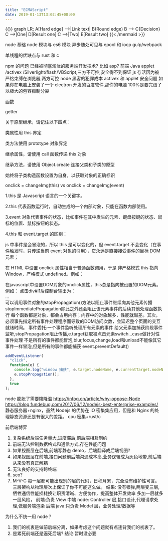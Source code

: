 ```yaml
---
title: "ECMAScript"
date: 2019-01-13T13:02:45+08:00
---
```


{{<mermaid align="left">}}
graph LR;
A[Hard edge] -->|Link text| B(Round edge)
B --> C{Decision}
C -->|One| D[Result one]
C -->|Two| E[Result two]
{{< /mermaid >}}

node 基础
node 模块与 es6 模块
异步随处可见与 epool 和 iocp
gulp/webpack

单线程的优缺点与 rust 和 c

npm 的问题
已经被彻底淘汰的服务端开发技术?
比如 asp?
前端
Java applet /activex /Silverlight/flash/VBScript,三方不可控,安全得不到保证
js 存活因为被严格束缚在浏览器,两方可控
node 黑客的犯罪成本
activex 和 applet 安全问题
如果你在电脑上安装了一个 electron 开发的百度软件,那你的电脑 100%是要完蛋了
以极大的包容抑制分裂

函数

getter

关于原型继承，请记住以下四点：

类属性用 this 界定

类方法使用 prototype 对象界定

继承属性，请使用 call 函数传递 this 对象

继承方法，请使用 Object.create 连接父类和子类的原型

始终将子类构造函数设置为自身，以获取对象的正确标识

onclick = changeImg(this) vs onclick = changeImg(event)

1.this 是 Javascript 语言的一个关键字。

2.this 代表函数运行时，自动生成的一个内部对象，只能在函数内部使用。

3.event 对象代表事件的状态，比如事件在其中发生的元素、键盘按键的状态、鼠标的位置、鼠标按钮的状态。

4.this 和 event.target 的区别：

js 中事件是会冒泡的，所以 this 是可以变化的，但 event.target 不会变化（在事件触发时，只传递当前 event 对象的引用），它永远是直接接受事件的目标 DOM 元素；

在 HTML 中设置 onclick 属性相当于普通函数调用，于是 非严格模式 this 指向 Window，严格模式 undefined。例如：

<div onclick="clickHandler()"></div>
<script>
function clickHandler(){
    console.log(this);
}
</script>
在javascript中设置DOM对象的onclick属性，this总是指向被设置的DOM元素。例如：
<script>
document
  .getElementById('l1')
  .onclick = function(){
    console.log(this);
  };
</script>
点击div#l1后控制台输出为：

<div id="l1">...</div>
可以调用事件对象的stopPropagation()方法以阻止事件继续向其他元素传播
stopImmediatePropagation除此之外还会阻止该元素事件的后续其他处理函数执行
每个函数都是对象，都会占用内存；内存中的对象越多，性能就越差。其次，必须事先指定所有事件处理程序而导致的DOM访问次数，会延迟整个页面的交互就绪时间。
事件委托:一个事件监听处理所有元素的事件
给父元素加捕获阶段事件监听,stopPropagation阻止传播,e.target获取被点击元素switch...case做针对性事件处理
不是所有的事件都能冒泡,blur,focus,change,load和unload不能像其它事件一样冒泡,但是所有的事件都能捕获
event.preventDefault()

```js
addEventListener(
  "click",
  function(e) {
    console.log("window 捕获", e.target.nodeName, e.currentTarget.nodeName);
    e.stopPropagation();
  },
  true
);
```

node 膨胀了需要降降温
https://infoq.cn/article/why-oppose-Node
https://blog.fundebug.com/2017/06/12/nodejs-best-enterprise-examples/
静态服务器+nginx，虽然 Nodejs 的优势在 IO 密集集应用，但是和 Nginx 的处理静态资源还是有很大的差距。
cpu 密集+rust/c

前后端博弈

1. 复杂系统后端任务量大,进度滞后,前后端相互制约
2. 前端无法控制数据格式和通信方式,存在性能问题
3. 如果视图层在后端,前端写静态 demo，后端翻译成后端视图?
4. 如果视图层在前端,接口问题前后端沟通成本高,业务逻辑成为灰色地带,前后端从来没有真正解耦
5. 无法良好的支持跨终端
6. seo?
7. M-V-C 每一层都可能出现别的层的代码，日积月累，完全没有维护性可言。
   三层架构从物理层次上保证了你不可能这么做。
   结果:
   没有银弹,两层变三层,牺牲通信性能损耗换让职责清晰、方便协作，提高整体开发效率
   多加一层就多一层风险，
   前端:负责 View
   中端 node: Controller 层,接口设计,代理请求处理,做服务端渲染
   后端 java:只负责 Model 层，业务处理/数据等

为什么不统一用 node？

1. 我们的初衷是做前后端分离，如果考虑这个问题就有点违背我们的初衷了。
2. 是累死前端还是逼死后端?
   结论:暂时没必要

